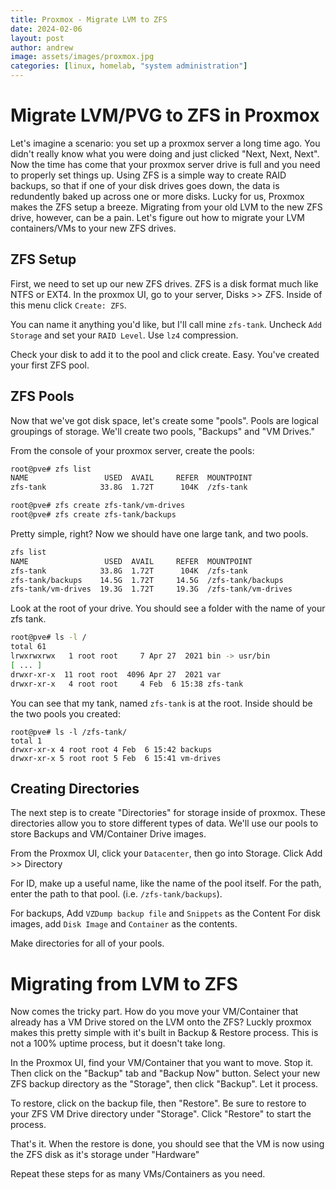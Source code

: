 ```yaml
---
title: Proxmox - Migrate LVM to ZFS
date: 2024-02-06
layout: post
author: andrew
image: assets/images/proxmox.jpg
categories: [linux, homelab, "system administration"]
---
```


# Migrate LVM/PVG to ZFS in Proxmox

Let's imagine a scenario: you set up a proxmox server a long time ago. You didn't really know what you were doing and just clicked "Next, Next, Next". Now the time has come that your proxmox server drive is full and you need to properly set things up. Using ZFS is a simple way to create RAID backups, so that if one of your disk drives goes down, the data is redundently baked up across one or more disks. Lucky for us, Proxmox makes the ZFS setup a breeze. Migrating from your old LVM to the new ZFS drive, however, can be a pain. Let's figure out how to migrate your LVM containers/VMs to your new ZFS drives.

## ZFS Setup

First, we need to set up our new ZFS drives. ZFS is a disk format much like NTFS or EXT4. In the proxmox UI, go to your server, Disks >> ZFS. Inside of this menu click `Create: ZFS`. 

You can name it anything you'd like, but I'll call mine `zfs-tank`. Uncheck `Add Storage` and set your `RAID Level`. Use `lz4` compression.

Check your disk to add it to the pool and click create. Easy. You've created your first ZFS pool.

## ZFS Pools

Now that we've got disk space, let's create some "pools".  Pools are logical groupings of storage. We'll create two pools, "Backups" and "VM Drives."

From the console of your proxmox server, create the pools:

```bash
root@pve# zfs list
NAME                 USED  AVAIL     REFER  MOUNTPOINT
zfs-tank            33.8G  1.72T      104K  /zfs-tank

root@pve# zfs create zfs-tank/vm-drives
root@pve# zfs create zfs-tank/backups
```

Pretty simple, right? Now we should have one large tank, and two pools.

```bash
zfs list
NAME                 USED  AVAIL     REFER  MOUNTPOINT
zfs-tank            33.8G  1.72T      104K  /zfs-tank
zfs-tank/backups    14.5G  1.72T     14.5G  /zfs-tank/backups
zfs-tank/vm-drives  19.3G  1.72T     19.3G  /zfs-tank/vm-drives
```

Look at the root of your drive. You should see a folder with the name of your zfs tank.

```bash
root@pve# ls -l /
total 61
lrwxrwxrwx   1 root root     7 Apr 27  2021 bin -> usr/bin
[ ... ]
drwxr-xr-x  11 root root  4096 Apr 27  2021 var
drwxr-xr-x   4 root root     4 Feb  6 15:38 zfs-tank
```

You can see that my tank, named `zfs-tank` is at the root. Inside should be the two pools you created:

```
root@pve# ls -l /zfs-tank/
total 1
drwxr-xr-x 4 root root 4 Feb  6 15:42 backups
drwxr-xr-x 5 root root 5 Feb  6 15:41 vm-drives
```

## Creating Directories

The next step is to create "Directories" for storage inside of proxmox. These directories allow you to store different types of data. We'll use our pools to store Backups and VM/Container Drive images.

From the Proxmox UI, click your `Datacenter`, then go into Storage. Click Add >> Directory

For ID, make up a useful name, like the name of the pool itself. For the path, enter the path to that pool. (i.e. `/zfs-tank/backups`).

For backups, Add `VZDump backup file` and `Snippets` as the Content
For disk images, add `Disk Image` and `Container` as the contents.

Make directories for all of your pools.

# Migrating from LVM to ZFS

Now comes the tricky part. How do you move your VM/Container that already has a VM Drive stored on the LVM onto the ZFS? Luckly proxmox makes this pretty simple with it's built in Backup & Restore process. This is not a 100% uptime process, but it doesn't take long.

In the Proxmox UI, find your VM/Container that you want to move. Stop it. Then click on the "Backup" tab and "Backup Now" button. Select your new ZFS backup directory as the "Storage", then click "Backup". Let it process.

To restore, click on the backup file, then "Restore". Be sure to restore to your ZFS VM Drive directory under "Storage". Click "Restore" to start the process.

That's it. When the restore is done, you should see that the VM is now using the ZFS disk as it's storage under "Hardware"

Repeat these steps for as many VMs/Containers as you need.
